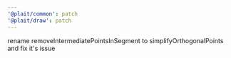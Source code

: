 ```yaml
---
'@plait/common': patch
'@plait/draw': patch
---
```


rename removeIntermediatePointsInSegment to simplifyOrthogonalPoints and fix it's issue
